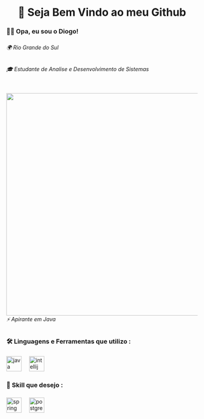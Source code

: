 <h1 align="center">👾 Seja Bem Vindo ao meu Github</h1>

###

<h3 align="left">🐱‍🏍 Opa, eu sou o Diogo!</h3>

###

<h6 align="left">🌍 Rio Grande do Sul</h6>

###

<h6 align="left">🎓 Estudante de Analise e Desenvolvimento de Sistemas</h6>

###

<br clear="both">

<img align="right" height="586" src="https://cdn.discordapp.com/attachments/1344782252046815264/1344782433073102899/banner-github.png?ex=67c229bc&is=67c0d83c&hm=087c639f4476b69010756f2b4eb90fe48b416c37c74b0faeb834b9f8b6ae61f4&"  />

###

<h6 align="left">⚡ Apirante em Java</h6>

###

<h3 align="left">🛠 Linguagens e Ferramentas que utilizo :</h3>

###

<div align="left">
  <img src="https://cdn.jsdelivr.net/gh/devicons/devicon/icons/java/java-original.svg" height="40" alt="java logo"  />
  <img width="12" />
  <img src="https://cdn.jsdelivr.net/gh/devicons/devicon/icons/intellij/intellij-original.svg" height="40" alt="intellij logo"  />
</div>

###

<h3 align="left">🚀 Skill que desejo :</h3>

###

<div align="left">
  <img src="https://cdn.jsdelivr.net/gh/devicons/devicon/icons/spring/spring-original.svg" height="40" alt="spring logo"  />
  <img width="12" />
  <img src="https://cdn.jsdelivr.net/gh/devicons/devicon/icons/postgresql/postgresql-original.svg" height="40" alt="postgresql logo"  />
</div>

###

